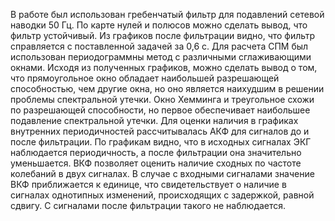 В работе был использован гребенчатый фильтр для подавлений сетевой наводки 50 Гц. По карте нулей и полюсов можно сделать вывод, что фильтр устойчивый. Из графиков после фильтрации видно, что фильтр справляется с поставленной задачей за 0,6 с.
Для расчета СПМ был использован периодограммны метод с различными сглаживающими окнами. Исходя из полученных графиков, можно сделать вывод о том, что прямоугольное окно обладает наибольшей разрешающей способностью, чем другие окна, но оно является наихудшим в решении проблемы спектральной утечки. Окно Хемминга и треугольное схожи по разрешающей способности, но первое обеспечивает наибольшее подавление спектральной утечки.
Для оценки наличия в графиках внутренних периодичностей рассчитывалась АКФ для сигналов до и после фильтрации. По графикам видно, что в исходных сигналах ЭКГ наблюдается периодичность, а после фильтрации она значительно уменьшается.
ВКФ позволяет оценить наличие сходных по частоте колебаний в двух сигналах. В случае с входными сигналами значение ВКФ приближается к единице, что свидетельствует о наличие в сигналах однотипных изменений, происходящих с задержкой, равной сдвигу. С сигналами после фильтрации такого не наблюдается.

